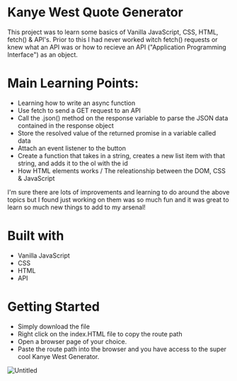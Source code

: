 # Kanye West Quote Generator

This project was to learn some basics of Vanilla JavaScript, CSS, HTML, fetch() & API's. Prior to this I had never worked witch fetch() requests or knew what an API was or how to recieve an API ("Application Programming Interface") as an object.

# Main Learning Points:
-   Learning how to write an async function
-   Use fetch to send a GET request to an API
-   Call the .json() method on the response variable to parse the JSON data contained in the response object
-   Store the resolved value of the returned promise in a variable called data
-   Attach an event listener to the button
-   Create a function that takes in a string, creates a new list item with that string, and adds it to the ol with the id 
-	How HTML elements works / The releationship between the DOM, CSS & JavaScript

I'm sure there are lots of improvements and learning to do around the above topics but I found just working on them was so much fun and it was great to learn so much new things to add to my arsenal!

# Built with

- Vanilla JavaScript
- CSS
- HTML
- API

# Getting Started

- Simply download the file
- Right click on the index.HTML file to copy the route path
- Open a browser page of your choice.
- Paste the route path into the browser and you have access to the super cool Kanye West Generator.

![Untitled](https://user-images.githubusercontent.com/100348736/183303991-a5f24fe6-e5ce-429e-8c52-89616f7bf63f.jpg)

